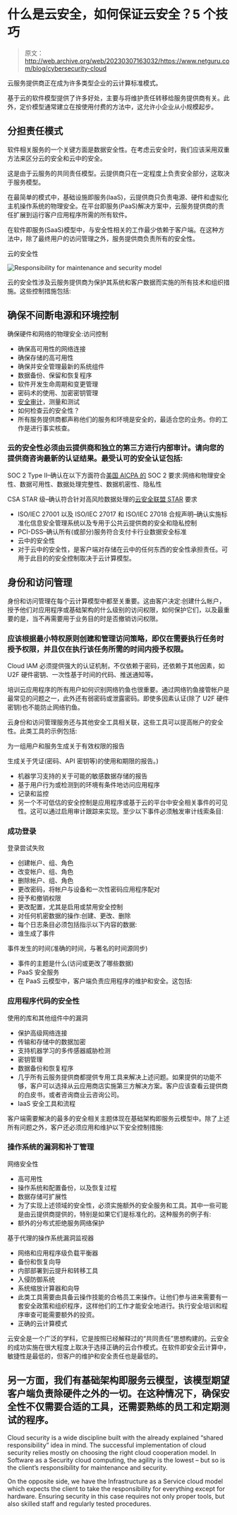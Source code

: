 # 什么是云安全，如何保证云安全？5 个技巧

> 原文：<http://web.archive.org/web/20230307163032/https://www.netguru.com/blog/cybersecurity-cloud>

 云服务提供商正在成为许多类型企业的云计算标准模式。

基于云的软件模型提供了许多好处，主要与将维护责任转移给服务提供商有关。此外，定价模型通常建立在按使用付费的方法中，这允许小企业从小规模起步。

## 分担责任模式

软件相关服务的一个关键方面是数据安全性。在考虑云安全时，我们应该采用双重方法来区分云的安全和云中的安全。

这是由于云服务的共同责任模型。云提供商只在一定程度上负责安全部分，这取决于服务模型。

在最简单的模式中，基础设施即服务(IaaS)，云提供商只负责电源、硬件和虚拟化主机操作系统的物理安全。在平台即服务(PaaS)解决方案中，云服务提供商的责任扩展到运行客户应用程序所需的所有软件。

在软件即服务(SaaS)模型中，与安全性相关的工作最少依赖于客户端。在这种方法中，除了最终用户的访问管理之外，服务提供商负责所有的安全性。

云的安全性

![Responsibility for maintenance and security model](img/4adbf04b8e4453c0b0a8efcd005215bc.png)

云的安全性涉及云服务提供商为保护其系统和客户数据而实施的所有技术和组织措施。这些控制措施包括:

## 确保不间断电源和环境控制

确保硬件和网络的物理安全:访问控制

*   确保高可用性的网络连接
*   确保存储的高可用性
*   确保并安全管理最新的系统组件
*   数据备份、保留和恢复程序
*   软件开发生命周期和变更管理
*   密码术的使用、加密密钥管理
*   [安全审计](/web/20221207143910/https://www.netguru.com/services/cybersecurity-audit)，测量和测试
*   如何检查云的安全性？
*   所有服务提供商都声称他们的服务和环境是安全的，最适合您的业务。你的工作是进行事实核查。

### 云的安全性必须由云提供商和独立的第三方进行内部审计。请向您的提供商咨询最新的认证结果。最受认可的安全认证包括:

SOC 2 Type II–确认在以下方面符合[美国 AICPA 的](http://web.archive.org/web/20221207143910/https://www.aicpa.org/home) SOC 2 要求:网络和物理安全性、数据可用性、数据处理完整性、数据机密性、隐私性

CSA STAR 级–确认符合针对高风险数据处理的[云安全联盟 STAR](http://web.archive.org/web/20221207143910/https://cloudsecurityalliance.org/star/#tab_levelTwo) 要求

*   ISO/IEC 27001 以及 ISO/IEC 27017 和 ISO/IEC 27018 合规声明–确认实施标准化信息安全管理系统以及专用于公共云提供商的安全和隐私控制
*   PCI-DSS–确认所有(或部分)服务符合支付卡行业数据安全标准
*   云中的安全性
*   对于云中的安全性，是客户端对存储在云中的任何东西的安全性承担责任。可用于此目的的安全控制取决于云计算模型。

## 身份和访问管理

身份和访问管理在每个云计算模型中都至关重要。这由客户决定:创建什么帐户，授予他们对应用程序或基础架构的什么级别的访问权限，如何保护它们，以及最重要的是，当不再需要用于业务目的时是否撤销访问权限。

### 应该根据最小特权原则创建和管理访问策略，即仅在需要执行任务时授予权限，并且仅在执行该任务所需的时间内授予权限。

Cloud IAM 必须提供强大的认证机制，不仅依赖于密码，还依赖于其他因素，如 U2F 硬件密钥、一次性基于时间的代码、推送通知等。

培训云应用程序的所有用户如何识别网络钓鱼也很重要。通过网络钓鱼接管帐户是最常见的问题之一，此外还有弱密码或泄露密码。即使多因素认证(除了 U2F 硬件密钥)也不能防止网络钓鱼。

云身份和访问管理服务还与其他安全工具相关联，这些工具可以提高帐户的安全性。此类工具的示例包括:

为一组用户和服务生成关于有效权限的报告

生成关于凭证(密码、API 密钥等)的使用和期限的报告。)

*   机器学习支持的关于可能的敏感数据存储的报告
*   基于用户行为或检测到的环境有条件地访问应用程序
*   记录和监控
*   另一个不可低估的安全控制是应用程序或基于云的平台中安全相关事件的可见性。这可以通过启用审计跟踪来实现。至少以下事件必须触发审计线索条目:

### 成功登录

登录尝试失败

*   创建帐户、组、角色
*   改变帐户、组、角色
*   删除帐户、组、角色
*   更改密码，将帐户与设备和一次性密码应用程序配对
*   授予和撤销权限
*   更改配置，尤其是启用或禁用安全控制
*   对任何机密数据的操作:创建、更改、删除
*   每个日志条目必须包括指示以下内容的数据:
*   谁生成了事件

事件发生的时间(准确的时间，与著名的时间源同步)

*   事件的主题是什么(访问或更改了哪些数据)
*   PaaS 安全服务
*   在 PaaS 云模型中，客户端负责应用程序的维护和安全。这包括:

### 应用程序代码的安全性

使用的库和其他组件中的漏洞

*   保护高级网络连接
*   传输和存储中的数据加密
*   支持机器学习的多传感器威胁检测
*   密钥管理
*   数据备份和恢复程序
*   几乎所有云服务提供商都提供专用工具来解决上述问题。如果提供的功能不够，客户可以选择从云应用商店实施第三方解决方案。客户应该查看云提供商的白皮书，或者咨询商业云咨询公司。
*   IaaS 安全工具和流程

客户端需要解决的最多的安全相关主题体现在基础架构即服务云模型中。除了上述所有问题之外，客户还必须应用和维护以下安全控制措施:

### 操作系统的漏洞和补丁管理

网络安全性

*   高可用性
*   操作系统和配置备份，以及恢复过程
*   数据存储可扩展性
*   为了实现上述领域的安全性，必须实施额外的安全服务和工具。其中一些可能是由云提供商提供的，特别是如果它们是标准化的。这种服务的例子有:
*   额外的分布式拒绝服务网络保护

基于代理的操作系统漏洞监视器

*   网络和应用程序级负载平衡器
*   备份和恢复向导
*   内部部署到云提升和转移工具
*   入侵防御系统
*   系统缩放计算器和向导
*   此类工具需要由具备云操作技能的合格员工来操作。让他们参与进来需要有一套安全政策和组织程序，这样他们的工作才能安全地进行。执行安全培训和程序审查可能需要额外的投资。
*   正确的云计算模式

云安全是一个广泛的学科，它是按照已经解释过的“共同责任”思想构建的。云安全的成功实施在很大程度上取决于选择正确的云合作模式。在软件即安全云计算中，敏捷性是最低的，但客户的维护和安全责任也是最低的。

## 另一方面，我们有基础架构即服务云模型，该模型期望客户端负责除硬件之外的一切。在这种情况下，确保安全性不仅需要合适的工具，还需要熟练的员工和定期测试的程序。

Cloud security is a wide discipline built with the already explained “shared responsibility” idea in mind. The successful implementation of cloud security relies mostly on choosing the right cloud cooperation model. In Software as a Security cloud computing, the agility is the lowest – but so is the client’s responsibility for maintenance and security.

On the opposite side, we have the Infrastructure as a Service cloud model which expects the client to take the responsibility for everything except for hardware. Ensuring security in this case requires not only proper tools, but also skilled staff and regularly tested procedures.